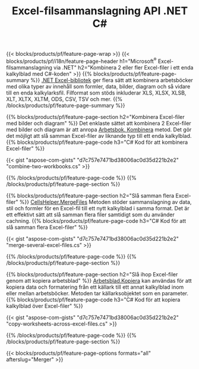 ﻿---
title: Excel-filsammanslagning API .NET C#
url: /sv/net/merger/
description: Sammanfoga Excel- och OpenOffice-kalkylbladsfiler med bara några rader med C#-kod.
---
{{< blocks/products/pf/feature-page-wrap >}}
{{< blocks/products/pf/i18n/feature-page-header h1="Microsoft<sup>&reg;</sup> Excel-filsammanslagning via .NET" h2="Kombinera 2 eller fler Excel-filer i ett enda kalkylblad med C#-koden" >}}
{{% blocks/products/pf/feature-page-summary %}}
[.NET Excel-bibliotek](/cells/net/) ger flera sätt att kombinera arbetsböcker med olika typer av innehåll som formler, data, bilder, diagram och så vidare till en enda kalkylarksfil. Filformat som stöds inkluderar XLS, XLSX, XLSB, XLT, XLTX, XLTM, ODS, CSV, TSV och mer.
{{% /blocks/products/pf/feature-page-summary %}}

{{% blocks/products/pf/feature-page-section h2="Kombinera Excel-filer med bilder och diagram" %}}
Det enklaste sättet att kombinera 2 Excel-filer med bilder och diagram är att anropa [Arbetsbok. Kombinera](https://reference.aspose.com/cells/net/aspose.cells/workbook/methods/combine) metod. Det gör det möjligt att slå samman Excel-filer av liknande typ till ett enda kalkylblad.
{{% blocks/products/pf/feature-page-code h3="C# Kod för att kombinera Excel-filer" %}}

{{< gist "aspose-com-gists" "d7c757e7471bd38006ac0d35d221b2e2" "combine-two-workbooks.cs" >}}

{{% /blocks/products/pf/feature-page-code %}}
{{% /blocks/products/pf/feature-page-section %}}

{{% blocks/products/pf/feature-page-section h2="Slå samman flera Excel-filer" %}}
[CellsHelper.MergeFiles](https://reference.aspose.com/cells/net/aspose.cells/cellshelper/methods/mergefiles) Metoden stöder sammanslagning av data, stil och formler för en Excel-fil till ett nytt kalkylblad i samma format. Det är ett effektivt sätt att slå samman flera filer samtidigt som du använder cachning. 
{{% blocks/products/pf/feature-page-code h3="C# Kod för att slå samman flera Excel-filer" %}}

{{< gist "aspose-com-gists" "d7c757e7471bd38006ac0d35d221b2e2" "merge-several-excel-files.cs" >}}

{{% /blocks/products/pf/feature-page-code %}}
{{% /blocks/products/pf/feature-page-section %}}

{{% blocks/products/pf/feature-page-section h2="Slå ihop Excel-filer genom att kopiera arbetsblad" %}}
[Arbetsblad.Kopiera](https://reference.aspose.com/cells/net/aspose.cells/worksheet/methods/copy/index) kan användas för att kopiera data och formatering från ett källark till ett annat kalkylblad inom eller mellan arbetsböcker. Metoden tar källarksobjektet som en parameter.
{{% blocks/products/pf/feature-page-code h3="C# Kod för att kopiera kalkylblad över Excel-filer" %}}

{{< gist "aspose-com-gists" "d7c757e7471bd38006ac0d35d221b2e2" "copy-worksheets-across-excel-files.cs" >}}

{{% /blocks/products/pf/feature-page-code %}}
{{% /blocks/products/pf/feature-page-section %}}

{{< blocks/products/pf/feature-page-options formats="all" afterslug="Merger" >}}